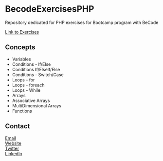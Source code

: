 # BecodeExercisesPHP
Repository dedicated for PHP exercises for Bootcamp program with BeCode

[Link to Exercises](https://github.com/becodeorg/BXLCentral/tree/master/Parcours/PHP)

## Concepts

* Variables
* Conditions - If/Else
* Conditions If/ElseIf/Else
* Conditions - Switch/Case
* Loops - for
* Loops - foreach
* Loops - While 
* Arrays
* Associative Arrays
* MultiDimensional Arrays
* Functions

## Contact

[Email](salvatoresaia@gmail.com) <br>
[Website](http://salvatoresaia.com) <br>
[Twitter](http://www.twitter.com/salv236)<br>
[LinkedIn](https://www.linkedin.com/in/salvatore-saia-490b1b/)

